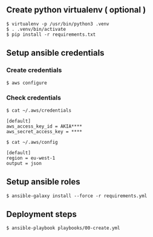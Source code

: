 ## Create python virtualenv ( optional )
```
$ virtualenv -p /usr/bin/python3 .venv
$ . .venv/bin/activate
$ pip install -r requirements.txt
```

## Setup ansible credentials

### Create credentials
```
$ aws configure
```

### Check credentials
```
$ cat ~/.aws/credentials 

[default]
aws_access_key_id = AKIA****
aws_secret_access_key = ****

$ cat ~/.aws/config 

[default]
region = eu-west-1
output = json
```

## Setup ansible roles
```
$ ansible-galaxy install --force -r requirements.yml
```

## Deployment steps
```
$ ansible-playbook playbooks/00-create.yml
```

